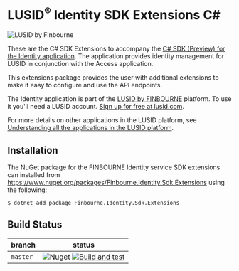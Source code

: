 # LUSID<sup>®</sup> Identity SDK Extensions C#
![LUSID by Finbourne](https://content.finbourne.com/LUSID_repo.png)

These are the C# SDK Extensions to accompany the [C# SDK (Preview) for the Identity application](https://github.com/finbourne/identity-sdk-csharp-preview). The application provides identity management for LUSID in conjunction with the Access application.

This extensions package provides the user with additional extensions to make it easy to configure and use the API endpoints. 

The Identity application is part of the [LUSID by FINBOURNE](https://www.finbourne.com/lusid-technology) platform. To use it you'll need a LUSID account. [Sign up for free at lusid.com](https://www.lusid.com/app/signup).

For more details on other applications in the LUSID platform, see [Understanding all the applications in the LUSID platform](https://support.lusid.com/knowledgebase/article/KA-01787/en-us).

## Installation

The NuGet package for the FINBOURNE Identity service SDK extensions can installed from https://www.nuget.org/packages/Finbourne.Identity.Sdk.Extensions using the following:

```
$ dotnet add package Finbourne.Identity.Sdk.Extensions
```

## Build Status 

| branch | status |
| --- | --- |
| `master` | ![Nuget](https://img.shields.io/nuget/v/Finbourne.Identity.Sdk.Extensions?color=blue) [![Build and test](https://github.com/finbourne/identity-sdk-extensions-csharp/actions/workflows/build-and-test.yaml/badge.svg)](https://github.com/finbourne/identity-sdk-extensions-csharp/actions/workflows/build-and-test.yaml) |